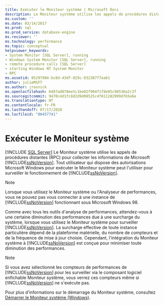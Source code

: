 ```yaml
---
title: Exécuter le Moniteur système | Microsoft Docs
description: Le Moniteur système utilise les appels de procédures distantes pour collecter les informations de SQL Server. Tout utilisateur qui dispose des autorisations d’exécution du Moniteur système peut superviser SQL Server.
ms.custom: ''
ms.date: 03/14/2017
ms.prod: sql
ms.prod_service: database-engine
ms.reviewer: ''
ms.technology: performance
ms.topic: conceptual
helpviewer_keywords:
- System Monitor [SQL Server], running
- Windows System Monitor [SQL Server], running
- remote procedure calls [SQL Server]
- starting Windows NT System Monitor
- RPC
ms.assetid: 05297984-bc8d-43df-829c-032387f7ea61
author: julieMSFT
ms.author: jrasnick
ms.openlocfilehash: 6487ad070ee5c1be02f904f1f8e05c98530a2c3f
ms.sourcegitcommit: 9470c4d1fc8d2d9d08525c4f811282999d765e6e
ms.translationtype: HT
ms.contentlocale: fr-FR
ms.lasthandoff: 07/17/2020
ms.locfileid: "86457741"
---
```

# <a name="run-system-monitor"></a>Exécuter le Moniteur système
 [!INCLUDE [SQL Server](../../includes/applies-to-version/sqlserver.md)]
  Le Moniteur système utilise les appels de procédures distantes (RPC) pour collecter les informations de Microsoft [!INCLUDE[ssNoVersion](../../includes/ssnoversion-md.md)]. Tout utilisateur qui dispose des autorisations Microsoft Windows pour exécuter le Moniteur système peut l'utiliser pour surveiller le fonctionnement de [!INCLUDE[ssNoVersion](../../includes/ssnoversion-md.md)].  
  
> [!NOTE]  
>  Lorsque vous utilisez le Moniteur système ou l'Analyseur de performances, vous ne pouvez pas vous connecter à une instance de [!INCLUDE[ssNoVersion](../../includes/ssnoversion-md.md)] fonctionnant sous Microsoft Windows 98.  
  
 Comme avec tous les outils d'analyse de performances, attendez-vous à une certaine diminution des performances due à une surcharge du système, lorsque vous utilisez le Moniteur système pour surveiller [!INCLUDE[ssNoVersion](../../includes/ssnoversion-md.md)]. La surcharge effective de toute instance particulière dépend de la plateforme matérielle, du nombre de compteurs et de la fréquence de mise à jour choisie. Cependant, l'intégration du Moniteur système à [!INCLUDE[ssNoVersion](../../includes/ssnoversion-md.md)] est conçue pour minimiser toute diminution des performances.  
  
> [!NOTE]  
>  Si vous avez sélectionné les compteurs de performances de [!INCLUDE[ssNoVersion](../../includes/ssnoversion-md.md)] pour les surveiller via le composant logiciel enfichable Moniteur système, vous verrez ces compteurs même si [!INCLUDE[ssNoVersion](../../includes/ssnoversion-md.md)] ne s'exécute pas.  
  
 Pour plus d’informations sur le démarrage du Moniteur système, consultez [Démarrer le Moniteur système &#40;Windows&#41;](../../relational-databases/performance/start-system-monitor-windows.md).  
  
  
